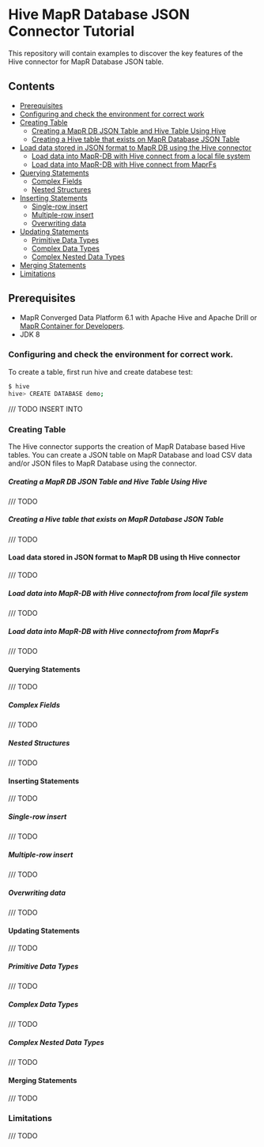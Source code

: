 # Hive MapR Database JSON Connector Tutorial
This repository will contain examples to discover the key features of the Hive connector for MapR Database JSON table. 

## Contents
* [Prerequisites](#prerequisites)
* [Configuring and check the environment for correct work](#)
* [Creating Table](#)
	- [Creating a MapR DB JSON Table and Hive Table Using Hive](#)
	- [Creating a Hive table that exists on MapR Database JSON Table](#)
* [Load data stored in JSON format to MapR DB using the Hive connector](#)
	- [Load data into MapR-DB with Hive connect  from a local file system](#)
	- [Load data into MapR-DB with Hive connect  from MaprFs](#)
* [Querying Statements](#)
	- [Complex Fields](#)
	- [Nested Structures](#)
* [Inserting Statements](#)
	- [Single-row insert](#)
	- [Multiple-row insert](#)
	- [Overwriting data](#)
* [Updating Statements](#)
 	- [Primitive Data Types](#)
	- [Complex Data Types](#)
	- [Complex Nested Data Types](#)
* [Merging Statements](#)
* [Limitations](#Limitations)

## Prerequisites
* MapR Converged Data Platform 6.1 with Apache Hive and Apache Drill or [MapR Container for Developers](#https://mapr.com/docs/home/MapRContainerDevelopers/MapRContainerDevelopersOverview.html).
* JDK 8

### Configuring and check the environment for correct work.
To create a table, first run hive and create databese test:

```sh
$ hive
hive> CREATE DATABASE demo;
```
/// TODO INSERT INTO <table> 

### Creating Table
The Hive connector supports the creation of MapR Database based Hive tables. You can create a JSON table on MapR Database and load CSV data and/or JSON files to MapR Database using the connector. 

##### Creating a MapR DB JSON Table and Hive Table Using Hive
/// TODO

##### Creating a Hive table that exists on MapR Database JSON Table
/// TODO

#### Load data stored in JSON format to MapR DB using th Hive connector
/// TODO

##### Load data into MapR-DB with Hive connectofrom from local file system
/// TODO

##### Load data into MapR-DB with Hive connectofrom from MaprFs
/// TODO

#### Querying Statements
/// TODO

##### Complex Fields
/// TODO

##### Nested Structures
/// TODO

#### Inserting Statements
/// TODO

##### Single-row insert
/// TODO

##### Multiple-row insert
/// TODO

##### Overwriting data
/// TODO

#### Updating Statements
/// TODO

##### Primitive Data Types
/// TODO

##### Complex Data Types
/// TODO

##### Complex Nested Data Types
/// TODO

#### Merging Statements
/// TODO

### Limitations
/// TODO